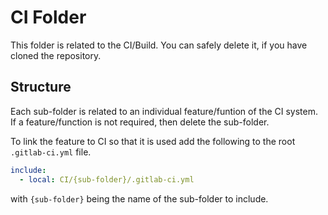 # CI Folder

This folder is related to the CI/Build. You can safely delete it, if you have cloned the repository.

## Structure

Each sub-folder is related to an individual feature/funtion of the CI system. 
If a feature/function is not required, then delete the sub-folder.

To link the feature to CI so that it is used add the following to the root `.gitlab-ci.yml` file.

``` yaml
include:
  - local: CI/{sub-folder}/.gitlab-ci.yml
``` 

with `{sub-folder}` being the name of the sub-folder to include. 

